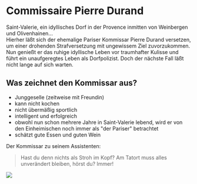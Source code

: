 # Commissaire Pierre Durand


Saint-Valerie, ein idyllisches Dorf in der Provence inmitten von Weinbergen und Olivenhainen...  
Hierher läßt sich der ehemalige Pariser Kommissar Pierre Durand versetzen, um einer drohenden Strafversetzung mit ungewissem Ziel zuvorzukommen. Nun genießt er das ruhige idyllische Leben vor traumhafter Kulisse und führt ein unaufgeregtes Leben als Dorfpolizist. Doch der nächste Fall läßt nicht lange auf sich warten.


## Was zeichnet den Kommissar aus?

* Junggeselle (zeitweise mit Freundin)
* kann nicht kochen
* nicht übermäßig sportlich
* intelligent und erfolgreich
* obwohl nun schon mehrere Jahre in Saint-Valerie lebend, wird er von den Einheimischen noch immer als "der Pariser" betrachtet
* schätzt gute Essen und guten Wein


Der Kommissar zu seinem Assistenten:

> Hast du denn nichts als Stroh im Kopf? Am Tatort muss alles unverändert bleiben, hörst du? Immer!

<img src="https://de.wikipedia.org/wiki/Provence#/media/Datei:Plateau_de_valensole1.JPG"> 
